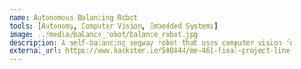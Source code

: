 ```yaml
---
name: Autonomous Balancing Robot
tools: [Autonomy, Computer Vision, Embedded Systems]
image: ../media/balance_robot/balance_robot.jpg
description: A self-balancing segway robot that uses computer vision for line following.
external_url: https://www.hackster.io/500844/me-461-final-project-line-following-segway-robot-b88849
---
```

<!-- (This desciption is taken from hackster)

![preview](media/balance_robot.jpg)

The goal of this project was to use the Texas Instruments F28379D Launchpad board alongside the openMV camera and IR sensors to build a balancing robot that follows a line, detects obstacles, and can plot its tracked motion in LabView.

We use a state machine to integrate obstacle avoidance and line detection. Three actions were defined: Find Line, Avoid Obstacle, and Follow Line. The robot will follow a line unless an obstacle is detected within a set distance of the robot, or the line is no longer in view. In the Avoid Obstacle state, it will reverse direction away from an obstacle, proportional to the distance of the object. In the Find Line state, it reverses slowly until the line comes into view of the camera. An obstacle avoidance maneuver to move around an obstacle is drafted in the comments of the state machine code but a more robust line finding approach will be needed.

The balancing control depends on feedback from optical encoders and an IMU. The controller uses a Kalman filter to combine the sensor data from the gyro and the accelerometer. Both of these sensors tell the controller the tilt angle of the robot, but the accelerometer is more accurate and the gyro is more responsive. By fusing these two sensor inputs, we can determine a more accurate state of the robot's tilt without drift in the measurement over time.

A PID controller is implemented to steer the robot. A PI controller is used for forward and backward movement. The balance control uses a full state feedback controller to balance the robot. The balance control law applies a gain to the tilt, tilt velocity, average wheel velocity, and tilt acceleration as shown in the line of code below:

ubal = -K1*tilt - K2*gyrorate - K3*(velLeft + velRight)/2.0 - K4*gyrorate_dot;
This ubal control effort is halved and shared between the left and right motors to balance the robot with forward and backward motion.

While it was not used in the demos in the attached video, we attempted to implement an alternative balance controller that accounts for possible wheel slip due to loss in traction. It is written as a callable function BalanceNoSlip() in the provided zip file. It adjusts for error in tilt, tilt velocity, and average wheel velocity like the original controller but instead of tilt acceleration it controls differential wheel speed. One benefit to this approach would be the ability to balance by turning, in addition to the forward backward motion. The second benefit is how it should adjust gain values based on estimated slip. The control law is a linear combination of four full state feedback controllers and estimates slip with an observer and Kalman filter. The dynamic model and control method is proposed by Huang and Yeh in Anti Slip Balancing Control for Wheeled Inverted Pendulum Vehicles | IEEE Journals & Magazine | IEEE Xplore. A MATLAB file was created along with the final code to help calculate the gain matrices and observer gain matrix based on physical parameters of the robot. Ten linear matrix inequalities are created from the system model and solved for four gain matrices. It requires tweaking can provide a starting point for future work.

The turning control is determined through a line-following program. This program is written in MicroPython and runs on an OpenMV camera. The algorithm uses the get_regression() function to find a line through the pixels in the camera frame. The function can handle roughly 25% of the pixels being outliers, so the image is filtered and thresholded to simplify the image and only show a singular line with as much noise removed as possible. The get_regression() function returns a theta() and rho() value of a line as shown in the image below.

Unfortunately, these theta() and rho() values are not that useful on their own since their outputs do not scale intuitively with the angle and position of the line, and instead depend on the quadrant the line is in. Thus, these values cannot be applied directly to a control scheme and are converted to a theta that ranges between -1 and 1, and a rho that ranges between -40 and 40. When the line becomes more angled or further from the center of the camera frame, theta and rho deviate from zero. These two values are multiplied by gains and this serves as the error in a PD function. This function uses proportional and derivative control to calculate a steering value which is applied by changing the speed between the left and right motors. This steering value is sent over UART to the Launchpad board, where it is combined with the balance control scheme to differ the speed of the motors while still balancing the robot. In practice, we found that the robot's tendency to balance itself after turning resulted in camera shake, which then resulted in overcompensation by the turning algorithm. As a result, the line following is not very smooth and loses the line easily. Future work would include better PID tuning of the turning and raising the camera to increase its field of view and avoid losing sight of the line so easily. This algorithm is largely borrowed from Kwabena Agyeman of the OpenMV team, but has been modified to work with the specific lighting conditions, line appearance, and control scheme of our balancing robot.

The robot has three integrated IR distance sensors for obstacle detection and avoidance. The sensors are pointed forward-left, forward-right, and straight forward from the robot. Each sensor attaches to a 3x1 soldered header with connections to a 3.3V supply rail (Vcc), a ground rail (GND), and an output signal (Vo). The output signals are limited to 3.3V via an onboard protection chip and passed to the F28379D ADC-D. A start-of-conversion (SOC) for each channel is triggered using the ePWM5 signal with a 1ms period. Once all sensor values have been converted, the ADCD_ISR interrupt function will be called which reads and stores the values. The analog voltages from the IR sensors are converted into integer values between 0 and 4095, where a higher value means a shorter distance. If any of the IR sensors provide a value greater than an arbitrarily determined threshold of 2000, the robot will flag that an obstacle has been detected and enter an Avoid Obstacle state.

We use LabVIEW and an ESP8266 in order to plot the route taken by the robot. The Segbot uses the optical encoders in order to determine its pose and bearing in feet and radians, which is then sent to Labview as a string. The pose and bearing is constantly updated as the Segbot traverses the obstacle course. Then, LabVIEW converts that string into two separate coordinates as integers and scales it to fit in a 700 by 700 pixel square. LabVIEW then takes those two coordinates and draws a blue square as the current position of the robot. The output of this program is shown in Figure 3.
 -->
